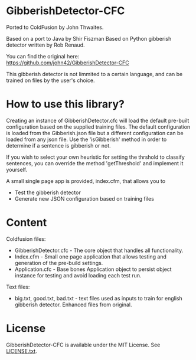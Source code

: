 # GibberishDetector-CFC

Ported to ColdFusion by John Thwaites.

Based on a port to Java by Shir Fiszman
Based on Python gibberish detector written by Rob Renaud.

You can find the original here: https://github.com/john42/GibberishDetector-CFC

This gibberish detector is not limmited to a certain language, and can be trained on files by the user's choice.

# How to use this library?
Creating an instance of GibberishDetector.cfc will load the default pre-built configuration based on the supplied training files.
The default configuration is loaded from the Gibberish.json file but a different configuration can be loaded from any json file.
Use the 'isGibberish' method in order to determine if a sentence is gibberish or not.

If you wish to select your own heuristic for setting the thrshold to classify sentences, you can override the method 'getThreshold'
and implement it yourself.

A small single page app is provided, index.cfm, that allows you to
- Test the gibberish detector
- Generate new JSON configuration based on training files

# Content
Coldfusion files:
- GibberishDetector.cfc - The core object that handles all functionality.
- Index.cfm - Small one page application that allows testing and generation of the pre-build settings.
- Application.cfc - Base bones Application object to persist object instance for testing and avoid loading each test run.

Text files:
- big.txt, good.txt, bad.txt - text files used as inputs to train for english gibberish detector. Enhanced files from original.


# License

GibberishDetector-CFC is available under the MIT License.  See [LICENSE.txt](LICENSE.txt).
